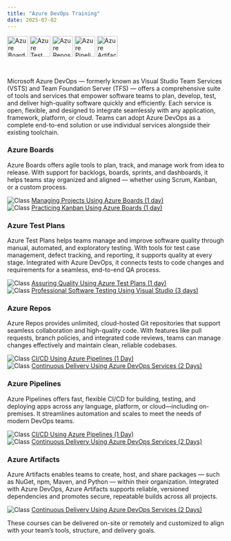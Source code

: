 ```yaml
---
title: "Azure DevOps Training"
date: 2025-07-02
---
```


<img src="/images/azure-devops/azure-boards.png" alt="Azure Boards" style="height: 48px; margin-bottom: 0; vertical-align: middle;">
<img src="/images/azure-devops/azure-testplans.png" alt="Azure Test Plans" style="height: 48px; margin-bottom: 0; vertical-align: middle;">
<img src="/images/azure-devops/azure-repos.png" alt="Azure Repos" style="height: 48px; margin-bottom: 0; vertical-align: middle;">
<img src="/images/azure-devops/azure-pipelines.png" alt="Azure Pipelines" style="height: 48px; margin-bottom: 0; vertical-align: middle;">
<img src="/images/azure-devops/azure-artifacts.png" alt="Azure Artifacts" style="height: 48px; margin-bottom: 0; vertical-align: middle;">

<br/><br/>
Microsoft Azure DevOps — formerly known as Visual Studio Team Services (VSTS) and Team Foundation Server (TFS) — offers a comprehensive suite of tools and services that empower software teams to plan, develop, test, and deliver high-quality software quickly and efficiently. Each service is open, flexible, and designed to integrate seamlessly with any application, framework, platform, or cloud. Teams can adopt Azure DevOps as a complete end-to-end solution or use individual services alongside their existing toolchain.

### Azure Boards
Azure Boards offers agile tools to plan, track, and manage work from idea to release. With support for backlogs, boards, sprints, and dashboards, it helps teams stay organized and aligned — whether using Scrum, Kanban, or a custom process.

<img src="/images/class.png" alt="Class"> [Managing Projects Using Azure Boards (1 day)](/mpab/)<br/>
<img src="/images/class.png" alt="Class"> [Practicing Kanban Using Azure Boards (1 day)](/pkab/)

### Azure Test Plans
Azure Test Plans helps teams manage and improve software quality through manual, automated, and exploratory testing. With tools for test case management, defect tracking, and reporting, it supports quality at every stage. Integrated with Azure DevOps, it connects tests to code changes and requirements for a seamless, end-to-end QA process.

<img src="/images/class.png" alt="Class"> [Assuring Quality Using Azure Test Plans (1 day)](/aqatp/)<br/>
<img src="/images/class.png" alt="Class"> [Professional Software Testing Using Visual Studio (3 days)](/ptvs/)

### Azure Repos
Azure Repos provides unlimited, cloud-hosted Git repositories that support seamless collaboration and high-quality code. With features like pull requests, branch policies, and integrated code reviews, teams can manage changes effectively and maintain clean, reliable codebases.

<img src="/images/class.png" alt="Class"> [CI/CD Using Azure Pipelines (1 Day)](/cicd/)<br/>
<img src="/images/class.png" alt="Class"> [Continuous Delivery Using Azure DevOps Services (2 Days)](/cdads/)

### Azure Pipelines
Azure Pipelines offers fast, flexible CI/CD for building, testing, and deploying apps across any language, platform, or cloud—including on-premises. It streamlines automation and scales to meet the needs of modern DevOps teams.

<img src="/images/class.png" alt="Class"> [CI/CD Using Azure Pipelines (1 Day)](/cicd/)<br/>
<img src="/images/class.png" alt="Class"> [Continuous Delivery Using Azure DevOps Services (2 Days)](/cdads/)

### Azure Artifacts
Azure Artifacts enables teams to create, host, and share packages — such as NuGet, npm, Maven, and Python — within their organization. Integrated with Azure DevOps, Azure Artifacts supports reliable, versioned dependencies and promotes secure, repeatable builds across all projects.

<img src="/images/class.png" alt="Class"> [Continuous Delivery Using Azure DevOps Services (2 Days)](/cdads/)

These courses can be delivered on-site or remotely and customized to align with your team’s tools, structure, and delivery goals.